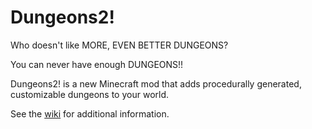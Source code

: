 # Dungeons2!

Who doesn't like MORE, EVEN BETTER DUNGEONS?

You can never have enough DUNGEONS!!

Dungeons2! is a new Minecraft mod that adds procedurally generated, customizable dungeons to your world.

 
See the [wiki](Wiki) for additional information.
